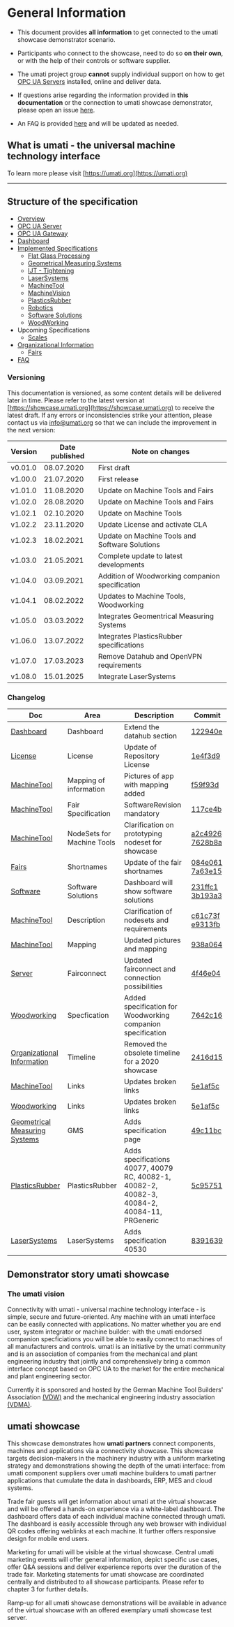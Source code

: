 # General Information

- This document provides **all information** to get connected to the umati showcase demonstrator scenario.
- Participants who connect to the showcase, need to do so **on their own**, or with the help of their controls or software supplier.
- The umati project group **cannot** supply individual support on how to get [OPC UA Servers](Server.md) installed, online and deliver data.
- If questions arise regarding the information provided in **this documentation** or the connection to umati showcase demonstrator, please open an issue [here](https://github.com/umati/support).

- An FAQ is provided [here](FAQ.md) and will be updated as needed.

## What is umati - the universal machine technology interface

To learn more please visit [https://umati.org](https://umati.org)

---

## Structure of the specification

- [Overview](index.md)
- [OPC UA Server](Server.md)
- [OPC UA Gateway](Gateway.md)
- [Dashboard](Dashboard.md)
- [Implemented Specifications](Specs.md)
  - [Flat Glass Processing](Specs/Flatglass.md)
  - [Geometrical Measuring Systems](Specs/GeometricalMeasuringSystems.md)
  - [IJT - Tightening](Specs/WIP.md)
  - [LaserSystems](Specs/Laser.md)
  - [MachineTool](Specs/MachineTool.md)
  - [MachineVision](Specs/WIP.md)
  - [PlasticsRubber](Specs/PlasticsRubber.md)
  - [Robotics](Specs/WIP.md)
  - [Software Solutions](Specs/Software.md)
  - [WoodWorking](Specs/Woodworking.md)
- Upcoming Specifications
  - [Scales](Specs/WIP.md)
- [Organizational Information](Organization.md)
  - [Fairs](Specs/Fairs.md)
- [FAQ](FAQ.md)

### Versioning

This documentation is versioned, as some content details will be delivered later in time. Please refer to the latest version at [https://showcase.umati.org](https://showcase.umati.org) to receive the latest draft. If any errors or inconsistencies strike your attention, please contact us via [info@umati.org](mailto:info@umati.org) so that we can include the improvement in the next version:

| **Version** | **Date published** | **Note on changes**                             |
| ----------- | ------------------ | ----------------------------------------------- |
| v0.01.0     | 08.07.2020         | First draft                                     |
| v1.00.0     | 21.07.2020         | First release                                   |
| v1.01.0     | 11.08.2020         | Update on Machine Tools and Fairs               |
| v1.02.0     | 28.08.2020         | Update on Machine Tools and Fairs               |
| v1.02.1     | 02.10.2020         | Update on Machine Tools                         |
| v1.02.2     | 23.11.2020         | Update License and activate CLA                 |
| v1.02.3     | 18.02.2021         | Update on Machine Tools and Software Solutions  |
| v1.03.0     | 21.05.2021         | Complete update to latest developments          |
| v1.04.0     | 03.09.2021         | Addition of Woodworking companion specification |
| v1.04.1     | 08.02.2022         | Updates to Machine Tools, Woodworking           |
| v1.05.0     | 03.03.2022         | Integrates Geomentrical Measuring Systems       |
| v1.06.0     | 13.07.2022         | Integrates PlasticsRubber specifications        |
| v1.07.0     | 17.03.2023         | Remove Datahub and OpenVPN requirements         |
| v1.08.0     | 15.01.2025         | Integrate LaserSystems                          |

### Changelog

| Doc                                                                   | Area                       | Description                                                                                  | Commit                                                                                                                                                                                             |
| --------------------------------------------------------------------- | -------------------------- | -------------------------------------------------------------------------------------------- | -------------------------------------------------------------------------------------------------------------------------------------------------------------------------------------------------- |
| [Dashboard](Dashboard.md)                                             | Dashboard                  | Extend the datahub section                                                                   | [122940e](https://github.com/umati/Showcase/commit/122940ebdd091251cbe5a028c3ffe719b5b6ec63)                                                                                                       |
| [License](LICENSE)                                                    | License                    | Update of Repository License                                                                 | [1e4f3d9](https://github.com/umati/Showcase/commit/1e4f3d934e4e4420554d0509fff11ba4f853e2f3)                                                                                                       |
| [MachineTool](Specs/MachineTool.md)                                   | Mapping of information     | Pictures of app with mapping added                                                           | [f59f93d](https://github.com/umati/Showcase/commit/f59f93dc4eda4bdf4bf00efc53f8560bc6108b35)                                                                                                       |
| [MachineTool](Specs/MachineTool.md)                                   | Fair Specification         | SoftwareRevision mandatory                                                                   | [117ce4b](https://github.com/umati/Showcase/pull/16/commits/117ce4bde7a57574de1240e76d2d3aa1160bd517)                                                                                              |
| [MachineTool](Specs/MachineTool.md)                                   | NodeSets for Machine Tools | Clarification on prototyping nodeset for showcase                                            | [a2c4926](https://github.com/umati/Showcase/commit/a2c49264ca66caf6813de1ad8a5706d83ec3aa46) [7628b8a](https://github.com/umati/Showcase/commit/7628b8af38c41da2e01dac70f3d8f8be44f8949c)          |
| [Fairs](Specs/Fairs.md)                                               | Shortnames                 | Update of the fair shortnames                                                                | [084e061](https://github.com/umati/Showcase/commit/084e0611be0bf4618e17c07260dd24d397e31ce0) [7a63e15](https://github.com/umati/Showcase/pull/16/commits/7a63e15d3e0fe691630e07814ad9e82dfe2f92b0) |
| [Software](Specs/Software.md)                                         | Software Solutions         | Dashboard will show software solutions                                                       | [231ffc1](https://github.com/umati/Showcase/commit/231ffc1089b60020570286e095011defcee29b3b) [3b193a3](https://github.com/umati/Showcase/commit/3b193a34d1e64d3e93153023345073ae70e97423)          |
| [MachineTool](Specs/MachineTool.md)                                   | Description                | Clarification of nodesets and requirements                                                   | [c61c73f](https://github.com/umati/Showcase/commit/c61c73fa74b17dce58fd7c938f9992746dbf688d) [e9313fb](https://github.com/umati/Showcase/commit/e9313fb65cd264aee6c256a43e3fd758b737c449)          |
| [MachineTool](Specs/MachineTool.md)                                   | Mapping                    | Updated pictures and mapping                                                                 | [938a064](https://github.com/umati/Showcase/commit/938a0645771e879ca7cb5ab79be7706b0d4267d4)                                                                                                       |
| [Server](Server.md)                                                   | Fairconnect                | Updated fairconnect and connection possibilities                                             | [4f46e04](https://github.com/umati/Showcase/commit/4f46e04431582ccbd1c6714cbd018255e1d09262)                                                                                                       |
| [Woodworking](Specs/Woodworking.md)                                   | Specfication               | Added specification for Woodworking companion specification                                  | [7642c16](https://github.com/umati/Showcase/commit/7642c16db5f13a44fa8862483a8af8cd43fb43ec)                                                                                                       |
| [Organizational Information](Organization.md)                         | Timeline                   | Removed the obsolete timeline for a 2020 showcase                                            | [2416d15](https://github.com/umati/Showcase/commit/2416d1569cc43267d86530a934dcab267833d7fb)                                                                                                       |
| [MachineTool](Specs/MachineTool.md)                                   | Links                      | Updates broken links                                                                         | [5e1af5c](https://github.com/umati/Showcase/commit/5e1af5ce1649addc68d87b87dd1323806a9194e3)                                                                                                       |
| [Woodworking](Specs/Woodworking.md)                                   | Links                      | Updates broken links                                                                         | [5e1af5c](https://github.com/umati/Showcase/commit/5e1af5ce1649addc68d87b87dd1323806a9194e3)                                                                                                       |
| [Geometrical Measuring Systems](Specs/GeometricalMeasuringSystems.md) | GMS                        | Adds specification page                                                                      | [49c11bc](https://github.com/umati/Showcase/commit/49c11bc70113b8ceb4ea718e8cef5e27dd9ec5ff)                                                                                                       |
| [PlasticsRubber](Specs/PlasticsRubber.md)                             | PlasticsRubber             | Adds specifications 40077, 40079 RC, 40082-1, 40082-2, 40082-3, 40084-2, 40084-11, PRGeneric | [5c95751](https://github.com/umati/Showcase/commit/5c95751e6a9220ed2fdda5f030d841a8b22e944b)                                                                                                       |
| [LaserSystems](Specs/Laser.md)                                        | LaserSystems               | Adds specification 40530                                                                     | [8391639](https://github.com/umati/Showcase/commit/839163922925d93c733563f6c99b133f2ccc120c)                                                                                                       |

## Demonstrator story umati showcase

### The umati vision

Connectivity with umati - universal machine technology interface - is simple, secure and future-oriented. Any machine with an umati interface can be easily connected with applications.
No matter whether you are end user, system integrator or machine builder: with the umati endorsed companion specficiations you will be able to easily connect to machines of all manufacturers and controls.
umati is an initiative by the umati community and is an association of companies from the mechanical and plant engineering industry that jointly and comprehensively bring a common interface concept based on OPC UA to the market for the entire mechanical and plant engineering sector.

Currently it is sponsored and hosted by the German Machine Tool Builders' Association [(VDW)](https://vdw.de) and the mechanical engineering industry association [(VDMA)](https://vdma.org).

## umati showcase

This showcase demonstrates how **umati partners** connect components, machines and applications via a connectivity showcase.
This showcase targets decision-makers in the machinery industry with a uniform marketing strategy and demonstrations showing the depth of the umati interface: from umati component suppliers over umati machine builders to umati partner applications that cumulate the data in dashboards, ERP, MES and cloud systems.

Trade fair guests will get information about umati at the virtual showcase and will be offered a hands-on experience via a white-label dashboard. The dashboard offers data of each individual machine connected through umati. The dashboard is easily accessible through any web browser with individual QR codes offering weblinks at each machine. It further offers responsive design for mobile end users.

Marketing for umati will be visible at the virtual showcase. Central umati marketing events will offer general information, depict specific use cases, offer Q&amp;A sessions and deliver experience reports over the duration of the trade fair. Marketing statements for umati showcase are coordinated centrally and distributed to all showcase participants. Please refer to chapter 3 for further details.

Ramp-up for all umati showcase demonstrations will be available in advance of the virtual showcase with an offered exemplary umati showcase test server.
